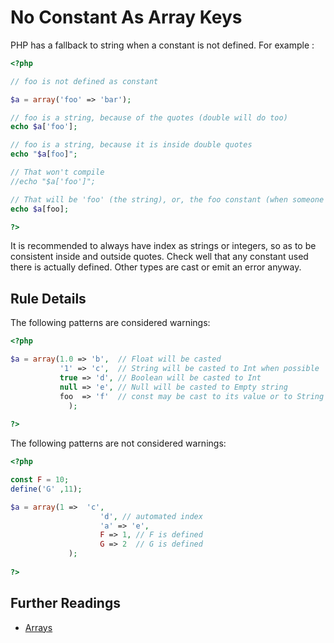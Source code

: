 <!-- PHP Manual -->
# No Constant As Array Keys

PHP has a fallback to string when a constant is not defined. For example : 

```php
<?php

// foo is not defined as constant 

$a = array('foo' => 'bar');

// foo is a string, because of the quotes (double will do too)
echo $a['foo'];

// foo is a string, because it is inside double quotes
echo "$a[foo]";

// That won't compile
//echo "$a['foo']";

// That will be 'foo' (the string), or, the foo constant (when someone defines it)
echo $a[foo];

?>
```
It is recommended to always have index as strings or integers, so as to be consistent inside and outside quotes. Check well that any constant used there is actually defined. Other types are cast or emit an error anyway.

## Rule Details

The following patterns are considered warnings:

```php
<?php

$a = array(1.0 => 'b',  // Float will be casted
		   '1' => 'c',  // String will be casted to Int when possible
		   true => 'd', // Boolean will be casted to Int
		   null => 'e', // Null will be casted to Empty string
	  	   foo  => 'f'  // const may be cast to its value or to String
			 );
 
?>
```

The following patterns are not considered warnings:

```php
<?php

const F = 10;
define('G' ,11);

$a = array(1 =>  'c', 
				    'd', // automated index
		 		    'a' => 'e',
		 		    F => 1, // F is defined
		 		    G => 2  // G is defined
			 );
 
?>
```


## Further Readings
* [Arrays](http://php.net/manual/en/language.types.array.php)
